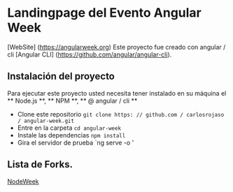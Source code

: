# Landingpage del Evento Angular Week

[WebSite] (https://angularweek.org)
Este proyecto fue creado con angular / cli [Angular CLI] (https://github.com/angular/angular-cli).

## Instalación del proyecto

Para ejecutar este proyecto usted necesita tener instalado en su máquina el ** Node.js **, ** NPM **, ** @ angular / cli **

- Clone este repositorio `git clone https: // github.com / carlosrojaso / angular-week.git`
- Entre en la carpeta `cd angular-week`
- Instale las dependencias `npm install`
- Gira el servidor de prueba `ng serve -o '

## Lista de Forks.

[NodeWeek](https://github.com/andresburns/javascript-week)
